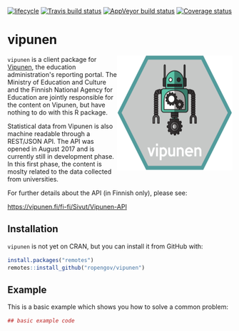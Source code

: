 [![lifecycle](https://img.shields.io/badge/lifecycle-experimental-orange.svg)](https://www.tidyverse.org/lifecycle/#experimental)
[![Travis build status](https://travis-ci.org/rOpenGov/vipunen.svg?branch=master)](https://travis-ci.org/rOpenGov/vipunen)
[![AppVeyor build status](https://ci.appveyor.com/api/projects/status/github/rOpenGov/vipunen?branch=master&svg=true)](https://ci.appveyor.com/project/rOpenGov/vipunen)
[![Coverage status](https://codecov.io/gh/rOpenGov/vipunen/branch/master/graph/badge.svg)](https://codecov.io/github/rOpenGov/vipunen?branch=master)

# vipunen

<img align="right" width="258" height="258" src="inst/vipunen_logo_258.png">

`vipunen` is a client package for [Vipunen](https://vipunen.fi/en-gb/), the 
education administration's reporting portal. The Ministry of Education and 
Culture and the Finnish National Agency for Education are jointly responsible for 
the content on Vipunen, but have nothing to do with this R package.

Statistical data from Vipunen is also machine readable through a REST/JSON API.
The API was opened in August 2017 and is currently still in development phase.
In this first phase, the content is moslty related to the data collected from 
universities.

For further details about the API (in Finnish only), please see:

https://vipunen.fi/fi-fi/Sivut/Vipunen-API

## Installation

`vipunen` is not yet on CRAN, but you can install it from GitHub with:

``` r
install.packages("remotes")
remotes::install_github("ropengov/vipunen")
```

## Example

This is a basic example which shows you how to solve a common problem:

``` r
## basic example code
```

